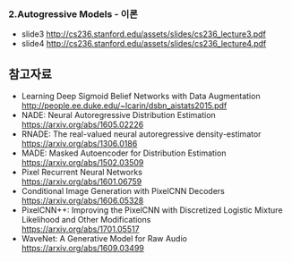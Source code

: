 ### 2.Autogressive Models - 이론
  + slide3 http://cs236.stanford.edu/assets/slides/cs236_lecture3.pdf
  + slide4 http://cs236.stanford.edu/assets/slides/cs236_lecture4.pdf

## 참고자료
  + Learning Deep Sigmoid Belief Networks with Data Augmentation <br/>
  http://people.ee.duke.edu/~lcarin/dsbn_aistats2015.pdf
  + NADE: Neural Autoregressive Distribution Estimation <br/>
  https://arxiv.org/abs/1605.02226
  + RNADE: The real-valued neural autoregressive density-estimator <br/>
  https://arxiv.org/abs/1306.0186
  + MADE: Masked Autoencoder for Distribution Estimation <br/>
  https://arxiv.org/abs/1502.03509
  + Pixel Recurrent Neural Networks <br/>
  https://arxiv.org/abs/1601.06759
  + Conditional Image Generation with PixelCNN Decoders <br/>
  https://arxiv.org/abs/1606.05328
  + PixelCNN++: Improving the PixelCNN with Discretized Logistic Mixture Likelihood and Other Modifications <br/>
  https://arxiv.org/abs/1701.05517
  + WaveNet: A Generative Model for Raw Audio <br/>
  https://arxiv.org/abs/1609.03499
